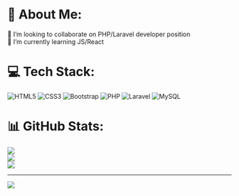# 💫 About Me:
👯 I’m looking to collaborate on PHP/Laravel developer position<br>🌱 I’m currently learning JS/React 


# 💻 Tech Stack:
![HTML5](https://img.shields.io/badge/html5-%23E34F26.svg?style=for-the-badge&logo=html5&logoColor=white) ![CSS3](https://img.shields.io/badge/css3-%231572B6.svg?style=for-the-badge&logo=css3&logoColor=white) ![Bootstrap](https://img.shields.io/badge/bootstrap-%238511FA.svg?style=for-the-badge&logo=bootstrap&logoColor=white) ![PHP](https://img.shields.io/badge/php-%23777BB4.svg?style=for-the-badge&logo=php&logoColor=white) ![Laravel](https://img.shields.io/badge/laravel-%23FF2D20.svg?style=for-the-badge&logo=laravel&logoColor=white) ![MySQL](https://img.shields.io/badge/mysql-%2300000f.svg?style=for-the-badge&logo=mysql&logoColor=white)
# 📊 GitHub Stats:
![](https://github-readme-stats.vercel.app/api?username=Pouria-Kazemii&theme=dark&hide_border=false&include_all_commits=false&count_private=false)<br/>
![](https://github-readme-streak-stats.herokuapp.com/?user=Pouria-Kazemii&theme=dark&hide_border=false)<br/>
![](https://github-readme-stats.vercel.app/api/top-langs/?username=Pouria-Kazemii&theme=dark&hide_border=false&include_all_commits=false&count_private=false&layout=compact)

---
[![](https://visitcount.itsvg.in/api?id=Pouria-Kazemii&icon=0&color=0)](https://visitcount.itsvg.in)

<!-- Proudly created with GPRM ( https://gprm.itsvg.in ) -->
